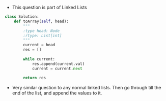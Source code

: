 - This question is part of Linked Lists 

```python
class Solution:
	def toArray(self, head):
		"""
		:type head: Node
		:rtype: List[int]
		"""
		current = head
		res = []
		
		while current:
			res.append(current.val)
			current = current.next
		
		return res
```

- Very similar question to any normal linked lists. Then go through till the end of the list, and append the values to it. 